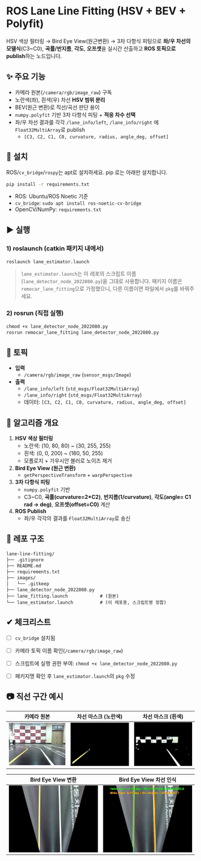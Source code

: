 # ROS Lane Line Fitting (HSV + BEV + Polyfit)

HSV 색상 필터링 → Bird Eye View(원근변환) → 3차 다항식 피팅으로 **좌/우 차선의 모델식**(C3~C0), **곡률/반지름**, **각도**, **오프셋**을 실시간 산출하고 **ROS 토픽으로 publish**하는 노드입니다.

## ✨ 주요 기능
- 카메라 원본(`/camera/rgb/image_raw`) 구독
- 노란색(좌), 흰색(우) 차선 **HSV 범위 분리**
- BEV(원근 변환)로 직선/곡선 판단 용이
- `numpy.polyfit` 기반 3차 다항식 피팅 + **적응 차수 선택**
- 좌/우 차선 결과를 각각 `/lane_info/left`, `/lane_info/right` 에 `Float32MultiArray`로 publish
  - `[C3, C2, C1, C0, curvature, radius, angle_deg, offset]`

## 🧱 설치
ROS/`cv_bridge`/`rospy`는 apt로 설치하세요. pip 로는 아래만 설치합니다.
```bash
pip install -r requirements.txt
```
- ROS: Ubuntu/ROS Noetic 기준
- `cv_bridge`: `sudo apt install ros-noetic-cv-bridge`
- OpenCV/NumPy: `requirements.txt`

## ▶ 실행
### 1) roslaunch (catkin 패키지 내에서)
```
roslaunch lane_estimator.launch
```
> `lane_estimator.launch`는 이 레포의 스크립트 이름(`lane_detector_node_2022080.py`)을 그대로 사용합니다. 패키지 이름은 `remocar_lane_fitting`으로 가정했으니, 다른 이름이면 파일에서 `pkg`를 바꿔주세요.

### 2) rosrun (직접 실행)
```
chmod +x lane_detector_node_2022080.py
rosrun remocar_lane_fitting lane_detector_node_2022080.py
```

## 📡 토픽
- **입력**
  - `/camera/rgb/image_raw` (`sensor_msgs/Image`)
- **출력**
  - `/lane_info/left`  (`std_msgs/Float32MultiArray`)
  - `/lane_info/right` (`std_msgs/Float32MultiArray`)
  - 데이터: `[C3, C2, C1, C0, curvature, radius, angle_deg, offset]`

## 🧪 알고리즘 개요
1. **HSV 색상 필터링**
   - 노란색: (10, 80, 80) ~ (30, 255, 255)
   - 흰색:   (0, 0, 200) ~ (180, 50, 255)
   - 모폴로지 + 가우시안 블러로 노이즈 제거
2. **Bird Eye View (원근 변환)**
   - `getPerspectiveTransform` + `warpPerspective`
3. **3차 다항식 피팅**
   - `numpy.polyfit` 기반
   - C3~C0, **곡률(curvature=2*C2)**, **반지름(1/curvature)**, **각도(angle= C1 rad → deg)**, **오프셋(offset=C0)** 계산
4. **ROS Publish**
   - 좌/우 각각의 결과를 `Float32MultiArray`로 송신

## 📁 레포 구조
```
lane-line-fitting/
├── .gitignore
├── README.md
├── requirements.txt
├── images/
│   └── .gitkeep
├── lane_detector_node_2022080.py
├── lane_fitting.launch            # (원본)
└── lane_estimator.launch          # (이 레포용, 스크립트명 정합)
```

## ✔ 체크리스트
- [ ] `cv_bridge` 설치됨
- [ ] 카메라 토픽 이름 확인(`/camera/rgb/image_raw`)
- [ ] 스크립트에 실행 권한 부여: `chmod +x lane_detector_node_2022080.py`
- [ ] 패키지명 확인 후 `lane_estimator.launch`의 `pkg` 수정


## 📷 직선 구간 예시

| 카메라 원본 | 차선 마스크 (노란색) | 차선 마스크 (흰색) |
|-------------|----------------------|--------------------|
| ![원본](images/straight_original.png) | ![노란차선](images/straight_mask_yellow.png) | ![흰차선](images/straight_mask_white.png) |

| Bird Eye View 변환 | Bird Eye View 차선 인식 |
|--------------------|-------------------------|
| ![BEV](images/straight_bev.png) | ![BEV 인식](images/straight_bev_detect.png) |

